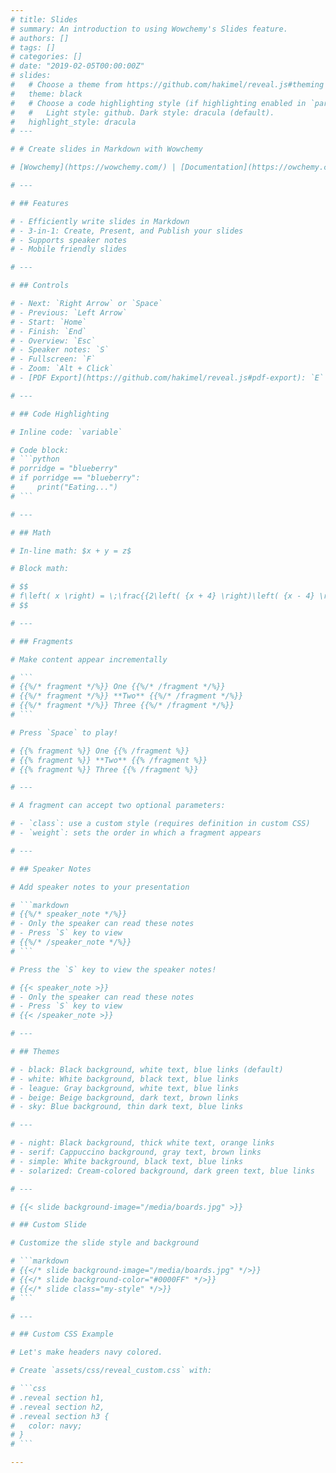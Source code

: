 ```yaml
---
# title: Slides
# summary: An introduction to using Wowchemy's Slides feature.
# authors: []
# tags: []
# categories: []
# date: "2019-02-05T00:00:00Z"
# slides:
#   # Choose a theme from https://github.com/hakimel/reveal.js#theming
#   theme: black
#   # Choose a code highlighting style (if highlighting enabled in `params.toml`)
#   #   Light style: github. Dark style: dracula (default).
#   highlight_style: dracula
# ---

# # Create slides in Markdown with Wowchemy

# [Wowchemy](https://wowchemy.com/) | [Documentation](https://owchemy.com/docs/managing-content/#create-slides)

# ---

# ## Features

# - Efficiently write slides in Markdown
# - 3-in-1: Create, Present, and Publish your slides
# - Supports speaker notes
# - Mobile friendly slides

# ---

# ## Controls

# - Next: `Right Arrow` or `Space`
# - Previous: `Left Arrow`
# - Start: `Home`
# - Finish: `End`
# - Overview: `Esc`
# - Speaker notes: `S`
# - Fullscreen: `F`
# - Zoom: `Alt + Click`
# - [PDF Export](https://github.com/hakimel/reveal.js#pdf-export): `E`

# ---

# ## Code Highlighting

# Inline code: `variable`

# Code block:
# ```python
# porridge = "blueberry"
# if porridge == "blueberry":
#     print("Eating...")
# ```

# ---

# ## Math

# In-line math: $x + y = z$

# Block math:

# $$
# f\left( x \right) = \;\frac{{2\left( {x + 4} \right)\left( {x - 4} \right)}}{{\left( {x + 4} \right)\left( {x + 1} \right)}}
# $$

# ---

# ## Fragments

# Make content appear incrementally

# ```
# {{%/* fragment */%}} One {{%/* /fragment */%}}
# {{%/* fragment */%}} **Two** {{%/* /fragment */%}}
# {{%/* fragment */%}} Three {{%/* /fragment */%}}
# ```

# Press `Space` to play!

# {{% fragment %}} One {{% /fragment %}}
# {{% fragment %}} **Two** {{% /fragment %}}
# {{% fragment %}} Three {{% /fragment %}}

# ---

# A fragment can accept two optional parameters:

# - `class`: use a custom style (requires definition in custom CSS)
# - `weight`: sets the order in which a fragment appears

# ---

# ## Speaker Notes

# Add speaker notes to your presentation

# ```markdown
# {{%/* speaker_note */%}}
# - Only the speaker can read these notes
# - Press `S` key to view
# {{%/* /speaker_note */%}}
# ```

# Press the `S` key to view the speaker notes!

# {{< speaker_note >}}
# - Only the speaker can read these notes
# - Press `S` key to view
# {{< /speaker_note >}}

# ---

# ## Themes

# - black: Black background, white text, blue links (default)
# - white: White background, black text, blue links
# - league: Gray background, white text, blue links
# - beige: Beige background, dark text, brown links
# - sky: Blue background, thin dark text, blue links

# ---

# - night: Black background, thick white text, orange links
# - serif: Cappuccino background, gray text, brown links
# - simple: White background, black text, blue links
# - solarized: Cream-colored background, dark green text, blue links

# ---

# {{< slide background-image="/media/boards.jpg" >}}

# ## Custom Slide

# Customize the slide style and background

# ```markdown
# {{</* slide background-image="/media/boards.jpg" */>}}
# {{</* slide background-color="#0000FF" */>}}
# {{</* slide class="my-style" */>}}
# ```

# ---

# ## Custom CSS Example

# Let's make headers navy colored.

# Create `assets/css/reveal_custom.css` with:

# ```css
# .reveal section h1,
# .reveal section h2,
# .reveal section h3 {
#   color: navy;
# }
# ```

---
```


<!-- # Questions?

[Ask](https://github.com/wowchemy/wowchemy-hugo-modules/discussions)

[Documentation](https://wowchemy.com/docs/managing-content/#create-slides) -->
